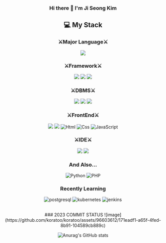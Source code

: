 <div align="center">


### Hi there 👋 I'm Ji Seong Kim <br/>

## 💻 My Stack
### ⚔Major Language⚔
<img src="https://img.shields.io/badge/Java-007396?style=for-the-badge&logo=Java&logoColor=white"/> <br>


### ⚔Framework⚔
<img src="https://img.shields.io/badge/Spring-6DB33F?style=for-the-badge&logo=Spring&logoColor=white"/> <img src="https://img.shields.io/badge/Spring%20Boot-6DB33F?style=for-the-badge&logo=Spring%20Boot&logoColor=black"/> <img src="https://img.shields.io/badge/django-092E20?style=for-the-badge&logo=django&logoColor=white"/><br>


### ⚔DBMS⚔
<img src="https://img.shields.io/badge/oracle-F80000?style=for-the-badge&logo=oracle&logoColor=white"/> <img src="https://img.shields.io/badge/MariaDB-003545?style=for-the-badge&logo=MariaDB&logoColor=white"/>
 <img src="https://img.shields.io/badge/MySQL-4479A1?style=for-the-badge&logo=MySQL&logoColor=white"/> <br>

### ⚔FrontEnd⚔
<img src="https://img.shields.io/badge/JSP-F7DF1E?style=for-the-badge&logo=JSP&logoColor=white"/> <img src="https://img.shields.io/badge/vue.js-4FC08D?style=for-the-badge&logo=vuedotjs&logoColor=white"/>  <img alt="Html" src ="https://img.shields.io/badge/HTML5-E34F26.svg?&style=for-the-badge&logo=HTML5&logoColor=white"/> 
<img alt="Css" src ="https://img.shields.io/badge/CSS3-1572B6.svg?&style=for-the-badge&logo=CSS3&logoColor=white"/> <img alt="JavaScript" src ="https://img.shields.io/badge/JavaScriipt-F7DF1E.svg?&style=for-the-badge&logo=JavaScript&logoColor=black"/> 
### ⚔IDE⚔
<img src="https://img.shields.io/badge/eclipse-2C2255?style=for-the-badge&logo=eclipseide&logoColor=white"/> <img src="https://img.shields.io/badge/intellij-000000?style=for-the-badge&logo=intellijidea&logoColor=white"/>

### And Also...
<img alt="Python" src ="https://img.shields.io/badge/Python-3776AB.svg?&style=for-the-badge&logo=Python&logoColor=white"/> <img alt="PHP" src ="https://img.shields.io/badge/php-777BB4.svg?&style=for-the-badge&logo=php&logoColor=white"/> 

### Recently Learning
<img alt="postgresql" src ="https://img.shields.io/badge/postgresql-4169E1.svg?&style=for-the-badge&logo=postgresql&logoColor=white"/>  <img alt="kubernetes" src ="https://img.shields.io/badge/kubernetes-326CE5.svg?&style=for-the-badge&logo=kubernetes&logoColor=white"/>  <img alt="jenkins" src ="https://img.shields.io/badge/jenkins-D24939.svg?&style=for-the-badge&logo=jenkins&logoColor=white"/>


<br>
### 2023 COMMIT STATUS
![image](https://github.com/koratoo/koratoo/assets/96603612/171eadf1-a65f-4fed-8b91-104589cb889c)


![Anurag's GitHub stats](https://github-readme-stats.vercel.app/api?username=koratoo&show_icons=true&theme=radical)

</div>
